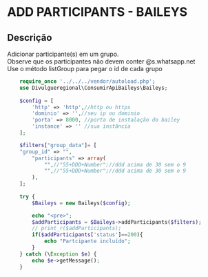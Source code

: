 #  ADD PARTICIPANTS - BAILEYS

## Descrição
Adicionar participante(s) em um grupo.<br>
Observe que os participantes não devem conter @s.whatsapp.net<br>
Use o método listGroup para pegar o id de cada grupo

```php
    require_once '../../../vendor/autoload.php';
    use Divulgueregional\ConsumirApiBaileys\Baileys;
    
    $config = [
        'http' => 'http',//http ou https
        'dominio' => '',//seu ip ou dominio
        'porta' => 8000, //porta de instalação do bailey
        'instance' => '' //sua instância
    ];

    $filters["group_data"]= [
    "group_id" => "",
        "participants" => array(
            "",//"55+DDD+Number";//ddd acima de 30 sem o 9
            "",//"55+DDD+Number";//ddd acima de 30 sem o 9
        ),
    ];
    
    try {
        $Baileys = new Baileys($config);

        echo "<pre>";
        $addParticipants = $Baileys->addParticipants($filters);
        // print_r($addParticipants);
        if($addParticipants['status']==200){
            echo "Partcipante incluído";
        }
    } catch (\Exception $e) {
        echo $e->getMessage();
    }
```